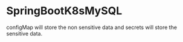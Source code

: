 # SpringBootK8sMySQL

configMap will store the non sensitive data and secrets will store the sensitive data.
